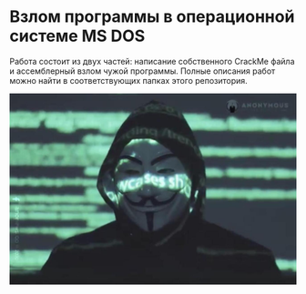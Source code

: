 # Взлом программы в операционной системе MS DOS

Работа состоит из двух частей: написание собственного CrackMe файла и ассемблерный взлом чужой программы. Полные описания работ можно найти в соответствующих папках этого репозитория.

!["ANONYMUS"](./anonymus.jpeg)
